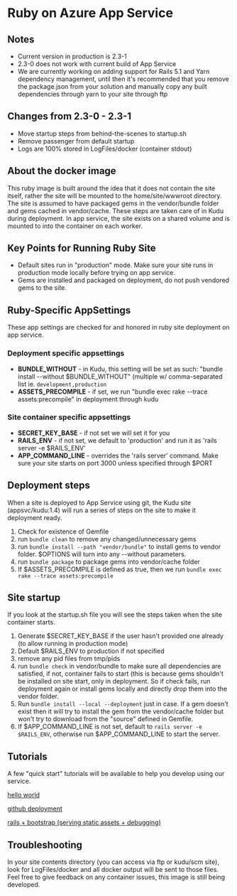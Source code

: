 # Ruby on Azure App Service 
  
## Notes
- Current version in production is 2.3-1
- 2.3-0 does not work with current build of App Service
- We are currently working on adding support for Rails 5.1 and Yarn dependency management, until then it's recommended that you remove the package.json from your solution and manually copy any built dependencies through yarn to your site through ftp

## Changes from 2.3-0 - 2.3-1 
- Move startup steps from behind-the-scenes to startup.sh 
- Remove passenger from default startup
- Logs are 100% stored in LogFiles/docker (container stdout)

## About the docker image
This ruby image is built around the idea that it does not contain the site itself, rather the site will be mounted to the home/site/wwwroot directory. The site is assumed to have packaged gems in the vendor/bundle folder and gems cached in vendor/cache. These steps are taken care of in Kudu during deployment. In app service, the site exists on a shared volume and is mounted to into the container on each worker. 

## Key Points for Running Ruby Site
- Default sites run in "production" mode. Make sure your site runs in production mode locally before trying on app service. 
- Gems are installed and packaged on deployment, do not push vendored gems to the site. 

## Ruby-Specific AppSettings
These app settings are checked for and honored in ruby site deployment on app service. 
### Deployment specific appsettings
- **BUNDLE_WITHOUT** - in Kudu, this setting will be set as such: "bundle install --without $BUNDLE_WITHOUT" (multiple w/ comma-separated list ie. `development,production`
- **ASSETS_PRECOMPILE** - if set, we run "bundle exec rake --trace assets:precompile" in deployment through kudu
### Site container specific appsettings
- **SECRET_KEY_BASE** - if not set we will set it for you
- **RAILS_ENV** - if not set, we default to 'production' and run it as 'rails server -e $RAILS_ENV'
- **APP_COMMAND_LINE** - overrides the 'rails server' command. Make sure your site starts on port 3000 unless specified through $PORT

## Deployment steps 
When a site is deployed to App Service using git, the Kudu site (appsvc/kudu:1.4) will run a series of steps on the site to make it deployment ready.
1. Check for existence of Gemfile
2. run `bundle clean` to remove any changed/unnecessary gems 
3. run `bundle install --path "vendor/bundle"` to install gems to vendor folder. $OPTIONS will turn into any --without parameters.
4. run `bundle package` to package gems into vendor/cache folder 
5. If $ASSETS_PRECOMPILE is defined as true, then we run `bundle exec rake --trace assets:precompile`

## Site startup 
If you look at the startup.sh file you will see the steps taken when the site container starts. 
1. Generate $SECRET_KEY_BASE if the user hasn't provided one already (to allow running in production mode) 
2. Default $RAILS_ENV to production if not specified
3. remove any pid files from tmp/pids
4. run `bundle check` in vendor/bundle to make sure all dependencies are satisfied, if not, container fails to start (this is because gems shouldn't be installed on site start, only in deployment. So if check fails, run deployment again or install gems locally and directly drop them into the vendor folder.
5. Run `bundle install --local --deployment` just in case. If a gem doesn't exist then it will try to install the gem from the vendor/cache folder but won't try to download from the "source" defined in Gemfile. 
6. If $APP_COMMAND_LINE is not set, default to `rails server -e $RAILS_ENV`, otherwise run $APP_COMMAND_LINE to start the server. 

## Tutorials
A few "quick start" tutorials will be available to help you develop using our service.

[hello world](tutorials/hello-world/README.md)

[github deployment](tutorials/github-deploy/README.md)

[rails + bootstrap (serving static assets + debugging)](tutorials/rails-bootstrap/README.md)

## Troubleshooting
In your site contents directory (you can access via ftp or kudu/scm site), look for LogFiles/docker and all docker output will be sent to those files. Feel free to give feedback on any container issues, this image is still being developed. 
